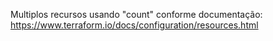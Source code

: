 Multiplos recursos usando "count" conforme documentação: https://www.terraform.io/docs/configuration/resources.html
